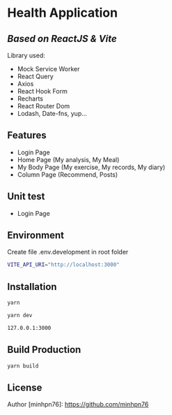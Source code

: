 # Health Application

## _Based on ReactJS & Vite_

Library used:

- Mock Service Worker
- React Query
- Axios
- React Hook Form
- Recharts
- React Router Dom
- Lodash, Date-fns, yup...

## Features

- Login Page
- Home Page (My analysis, My Meal)
- My Body Page (My exercise, My records, My diary)
- Column Page (Recommend, Posts)

## Unit test

- Login Page

## Environment

Create file .env.development in root folder

```sh
VITE_API_URI="http://localhost:3000"
```

## Installation

```sh
yarn
```

```sh
yarn dev
```

```sh
127.0.0.1:3000
```

## Build Production

```sh
yarn build
```

## License

Author
[minhpn76]: <https://github.com/minhpn76>
